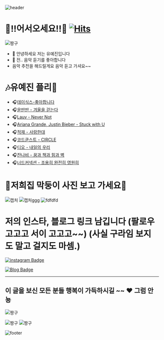 ![header](https://capsule-render.vercel.app/api?type=waving&&color=gradient&height=100&section=header&fontSize=90)


👐!!어서오세요!!👐 
[![Hits](https://hits.seeyoufarm.com/api/count/incr/badge.svg?url=https%3A%2F%2Fgithub.com%2Fdpwls-u%2Fdpwls-u&count_bg=%2379C83D&title_bg=%23AC7474&icon=&icon_color=%23E7E7E7&title=hits&edge_flat=false)](https://hits.seeyoufarm.com)
=============
![짱구](https://blogfiles.pstatic.net/MjAyMzA5MzBfMTMz/MDAxNjk2MDUxMjg3MDk4.3HEUsAmKnQ4ukN1hS4clG4lAwvoEOptzIpnRXlj-tZAg.aEum1aYEmH8uTHDlQOYH7_7hHLLPztXgEp_63y50NhUg.GIF.ddaddabee/%EB%8B%A4%EC%9A%B4%EB%A1%9C%EB%93%9C%ED%8C%8C%EC%9D%BC%EF%BC%BF20230930%EF%BC%BF035311.gif)

- 👋 안녕하세요 저는 유예진입니다
- 👀 전.. 음악 듣기를 좋아합니다
- 음악 추천을 해드릴게요 음악 듣고 가셔요~~

🎶유예진 플리🎵
=============
- 🎧[데이식스-좋아합니다](https://www.youtube.com/watch?v=daoMYJv8i0c)
- 🎧[윤딴딴 - 겨울을 걷는다](https://www.youtube.com/watch?v=G2fjG30vfYA)
- 🎧[Lauv - Never Not](https://www.youtube.com/watch?v=ZWue6i_LRZ4)
- 🎧[Ariana Grande, Justin Bieber - Stuck with U](https://www.youtube.com/watch?v=ntSE8IFMOsU)
- 🎧[적재 - 사랑한대](https://www.youtube.com/watch?v=4eH_PxLdw14)
- 🎧[코드쿤스트 - CIRCLE](https://www.youtube.com/watch?v=ZPpie1yjKvA)
- 🎧[디오 - 내일의 우리](https://www.youtube.com/watch?v=Q7F09kpl5ec)
- 🎧[잔나비 - 꿈과 책과 힘과 벽](https://www.youtube.com/watch?v=SJUWooZnfVQ)
- 🎧[너드커넥션 - 조용히 완전히 영원히](https://www.youtube.com/watch?v=SL3KEvmAgoY)

🐶저희집 막둥이 사진 보고 가세요🐶
===========
![캡처](https://github.com/dpwls-u/PR-home/assets/144207916/9b58e038-b541-4f8a-82f6-e10c15a13fdd) ![캡처ggg](https://github.com/dpwls-u/PR-home/assets/144207916/66718678-a5b7-48e4-8eec-3504bf9b4920)
![fdfdfd](https://github.com/dpwls-u/PR-home/assets/144207916/8156d03f-b8f5-43aa-93d6-b90647abf8a7)



저의 인스타, 블로그 링크 남깁니다 (팔로우 고고고 서이 고고고~~)
(사실 구라임 보지도 말고 걸지도 마셈.)
=============

[![instagram Badge](https://img.shields.io/badge/instagram-pink?style=flat-square&logo=instagram&logocolor=white&link=https://www.instagram.com.dpwls.u)](https://www.instagram.com/accounts/onetap/?next=%2F)

[![Blog Badge](http://img.shields.io/badge/-Blog-brightgreen?style=flat-square&logo=FF5722&link=https://blog.naver.com/yukim0293)](https://blog.naver.com/yukim0293)

---------------------------------------

 ## 이 글을 보신 모든 분들 행복이 가득하시길 ~~ ♥  그럼 안뇽


![짱구](https://mblogthumb-phinf.pstatic.net/MjAxODEyMDVfMjg4/MDAxNTQ0MDA3NDgyNTA2.39QQmkFqIlRQN6NWVjvvNhStPhk6IMMGIroUXybwKJkg._w7eLLH8wfxaD8j2VJ7rjII7TvEONm_xNWRCnBYd70sg.GIF.nang723/IMG_0832.GIF?type=w800)

![짱구](https://search.pstatic.net/common/?src=http%3A%2F%2Fblogfiles.naver.net%2FMjAyMzExMjRfMTIw%2FMDAxNzAwODA5ODk3ODc0.DIygUOtBf1GxFrYSFpGIbOK9ye0YCfDTxXdDL38TqFMg.Of8nfS86L27iYOo8jhepBGXIgSbLJdfvo-fuKmdCg84g.JPEG.wlals9182%2F444.jpg&type=sc960_832)
![짱구](https://encrypted-tbn0.gstatic.com/images?q=tbn:ANd9GcQDWv7e0x96bu6SITnqu8HCq8rLR-6_wfc4DqsJOmzo0ma-fL0bCitwnCnIya5YWyzgqCc&usqp=CAU)

![footer](https://capsule-render.vercel.app/api?type=waving&&color=gradient&height=100&section=footer&fontSize=90)



<!---
dpwls-u/dpwls-u is a ✨ special ✨ repository because its `README.md` (this file) appears on your GitHub profile.
You can click the Preview link to take a look at your changes.
--->

